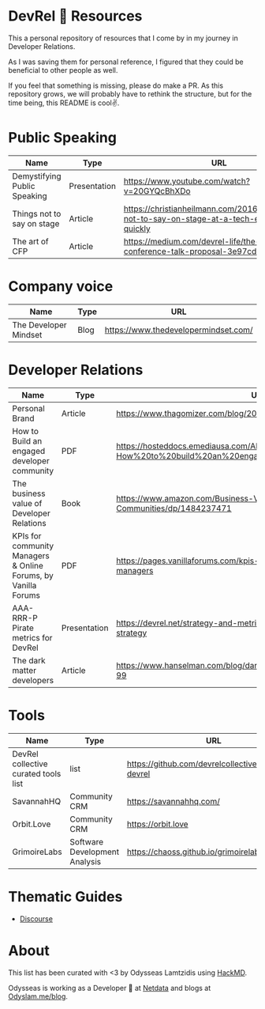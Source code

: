 # DevRel 🥑 Resources

This a personal repository of resources that I come by in my journey in Developer Relations.

As I was saving them for personal reference, I figured that they could be beneficial to other people as well.

If you feel that something is missing, please do make a PR. As this repository grows, we will probably have to rethink the structure, but for the time being, this README is cool✌️.

# Public Speaking
| Name | Type | URL |
| -------- | -------- | -------- |
| Demystifying Public Speaking| Presentation| https://www.youtube.com/watch?v=20GYQcBhXDo|
|Things not to say on stage|Article|	https://christianheilmann.com/2016/07/06/things-not-to-say-on-stage-at-a-tech-event/#repeat-quickly| 
| The art of CFP| Article| https://medium.com/devrel-life/the-art-of-the-conference-talk-proposal-3e97cd3bd33a| 


# Company voice 

| Name | Type | URL |
| -------- | -------- | -------- |
| The Developer Mindset| Blog | https://www.thedevelopermindset.com/| 


# Developer Relations
| Name | Type | URL |
| -------- | -------- | -------- |
| Personal Brand | Article | 	https://www.thagomizer.com/blog/2017/11/30/personal-brand.html | 
| How to Build an engaged developer community | PDF | https://hosteddocs.emediausa.com/AH-How%20to%20build%20an%20engaged%20developer%20community.pdf| 
| The business value of Developer Relations | Book | https://www.amazon.com/Business-Value-Developer-Relations-Communities/dp/1484237471 | 
| KPIs for community Managers & Online Forums, by Vanilla Forums | PDF | https://pages.vanillaforums.com/kpis-for-community-and-community-managers | 
| AAA-RRR-P Pirate metrics for DevRel | Presentation | https://devrel.net/strategy-and-metrics/introducing-aaarrrp-devrel-strategy | 
| The dark matter developers | Article | https://www.hanselman.com/blog/dark-matter-developers-the-unseen-99 | 

# Tools

| Name | Type | URL |
| -------- | -------- | -------- |
| DevRel collective curated tools list| list | https://github.com/devrelcollective/awesome-devrel | 
| SavannahHQ | Community CRM | https://savannahhq.com/ | 
| Orbit.Love | Community CRM | https://orbit.love | 
| GrimoireLabs| Software Development Analysis | https://chaoss.github.io/grimoirelab/ | 

# Thematic Guides
- [Discourse](Discourse.md)

# About

This list has been curated with <3 by Odysseas Lamtzidis using [HackMD](https://hackmd.io). 

Odysseas is working as a Developer 🥑 at [Netdata](https://netdata.cloud) and blogs at [Odyslam.me/blog](https://odyslam.me/blog/).







